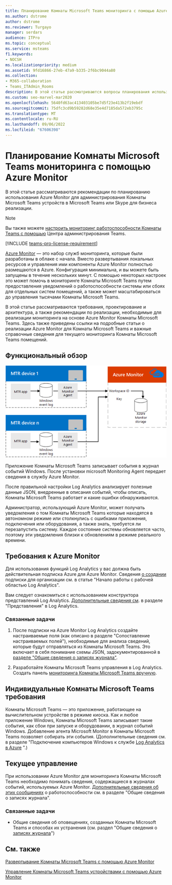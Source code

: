 ```yaml
---
title: Планирование Комнаты Microsoft Teams мониторинга с помощью Azure Monitor
ms.author: dstrome
author: dstrome
ms.reviewer: Turgayo
manager: serdars
audience: ITPro
ms.topic: conceptual
ms.service: msteams
f1.keywords:
- NOCSH
ms.localizationpriority: medium
ms.assetid: 9fd16866-27eb-47a9-b335-2f6bc9044a80
ms.collection:
- M365-collaboration
- Teams_ITAdmin_Rooms
description: В этой статье рассматриваются вопросы планирования использования Azure Monitor для отслеживания Комнаты Microsoft Teams в реализации Skype для бизнеса Teams.
ms.custom: seo-marvel-mar2020
ms.openlocfilehash: 5640fd63ac413403105be7d5f23e413b2f19ebdf
ms.sourcegitcommit: 75dfc3cd9b59282d68e35e4d7185da572eb3795c
ms.translationtype: MT
ms.contentlocale: ru-RU
ms.lasthandoff: 09/06/2022
ms.locfileid: "67606398"
---
```

# <a name="plan-microsoft-teams-rooms-monitoring-with-azure-monitor"></a>Планирование Комнаты Microsoft Teams мониторинга с помощью Azure Monitor
 
 В этой статье рассматриваются рекомендации по планированию использования Azure Monitor для администрирования Комнаты Microsoft Teams устройств в Microsoft Teams или Skype для бизнеса реализации.

> [!NOTE]
> Вы также можете [настроить мониторинг работоспособности Комнаты Teams с помощью](../alerts/device-health-status.md) Центра администрирования Teams.

[!INCLUDE [teams-pro-license-requirement](../includes/teams-pro-license-requirement.md)]

[Azure Monitor](/azure/azure-monitor/overview) — это набор служб мониторинга, которые были разработаны в облаке с начала. Вместо развертывания локальных ресурсов и управления ими компоненты Azure Monitor полностью размещаются в Azure. Конфигурация минимальна, и вы можете быть запущены в течение нескольких минут. С помощью некоторых настроек это может помочь в мониторинге Комнаты Microsoft Teams путем предоставления уведомлений о работоспособности системы или сбоях для отдельных систем помещений, а также может масштабироваться до управления тысячами Комнаты Microsoft Teams.
  
В этой статье рассматриваются требования, проектирование и архитектура, а также рекомендации по реализации, необходимые для реализации мониторинга на основе Azure Monitor Комнаты Microsoft Teams. Здесь также приведены ссылки на подробные статьи о реализации Azure Monitor для Комнаты Microsoft Teams и важные справочные сведения для текущего мониторинга Комнаты Microsoft Teams помещений.
  
## <a name="functional-overview"></a>Функциональный обзор

![схема управления Комнаты Microsoft Teams с помощью Azure Monitor.](../media/3f2ae1b8-61ea-4cd6-afb4-4bd75ccc746a.png)
  
Приложение Комнаты Microsoft Teams записывает события в журнал событий Windows. После установки microsoft Monitoring Agent передает сведения в службу Azure Monitor.
  
После правильной настройки Log Analytics анализирует полезные данные JSON, внедренные в описания событий, чтобы описать, Комнаты Microsoft Teams работает и какие ошибки обнаруживаются.
  
Администратор, использующий Azure Monitor, может получать уведомления о том Комнаты Microsoft Teams которые находятся в автономном режиме или столкнулись с ошибками приложения, подключения или оборудования, а также знать, требуется ли перезапустить систему. Каждое состояние системы обновляется часто, поэтому эти уведомления близки к обновлениям в режиме реального времени.
  
## <a name="azure-monitor-requirements"></a>Требования к Azure Monitor

Для использования функций Log Analytics у вас должна быть действительная подписка Azure для Azure Monitor. Сведения [о создании](/azure/azure-monitor/learn/quick-create-workspace) подписки для организации см. в статье "Начало работы с рабочей областью Log Analytics".
  
Вам следует ознакомиться с использованием конструктора представлений Log Analytics. [Дополнительные сведения см](/azure/azure-monitor/platform/view-designer). в разделе "Представления" в Log Analytics.
  
### <a name="related-tasks"></a>Связанные задачи

1. После подписки на Azure Monitor Log Analytics создайте настраиваемые поля (как описано в [](azure-monitor-deploy.md#Custom_fields)разделе "Сопоставление настраиваемых полей"), необходимые для анализа сведений, которые будут отправляться из Комнаты Microsoft Teams. Это включает в себя понимание схемы JSON, задокументированной в [разделе "Общие сведения о записях журнала"](azure-monitor-manage.md#understand-the-log-entries).
    
2. Разработайте Комнаты Microsoft Teams управления в Log Analytics. Создать панель [мониторинга Комнаты Microsoft Teams вручную](azure-monitor-deploy.md#create-a-microsoft-teams-rooms-dashboard-manually).
    
## <a name="individual-microsoft-teams-rooms-requirements"></a>Индивидуальные Комнаты Microsoft Teams требования

Комнаты Microsoft Teams — это приложение, работающее на вычислительном устройстве в режиме киоска. Как и любое приложение Windows, Комнаты Microsoft Teams записывает такие события, как сбои при запуске и оборудовании, в журнал событий Windows. Добавление агента Microsoft Monitor в Комнаты Microsoft Teams позволяет собирать эти события. (Дополнительные сведения см. в разделе "Подключение компьютеров Windows к службе [Log Analytics в Azure](/azure/azure-monitor/platform/agent-windows) ".)
  
## <a name="ongoing-management"></a>Текущее управление

При использовании Azure Monitor для мониторинга Комнаты Microsoft Teams необходимо понимать сведения, содержащиеся в журналах событий, используемых Azure Monitor. [Дополнительные сведения об этих сообщениях](azure-monitor-manage.md#understand-the-log-entries) о работоспособности см. в разделе "Общие сведения о записях журнала".
  
### <a name="related-tasks"></a>Связанные задачи

- Общие сведения об оповещениях, созданных Комнаты Microsoft Teams и способах их устранения (см. раздел "Общие сведения о [записях журнала](azure-monitor-manage.md#understand-the-log-entries)")
    
## <a name="see-also"></a>См. также

[Развертывание Комнаты Microsoft Teams с помощью Azure Monitor](azure-monitor-deploy.md)
  
[Управление Комнаты Microsoft Teams устройствами с помощью Azure Monitor](azure-monitor-manage.md)
